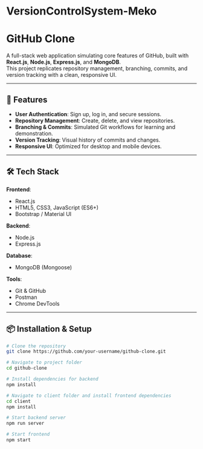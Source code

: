 # VersionControlSystem-Meko
# GitHub Clone

A full-stack web application simulating core features of GitHub, built with **React.js**, **Node.js**, **Express.js**, and **MongoDB**.  
This project replicates repository management, branching, commits, and version tracking with a clean, responsive UI.

---

## 🚀 Features
- **User Authentication**: Sign up, log in, and secure sessions.
- **Repository Management**: Create, delete, and view repositories.
- **Branching & Commits**: Simulated Git workflows for learning and demonstration.
- **Version Tracking**: Visual history of commits and changes.
- **Responsive UI**: Optimized for desktop and mobile devices.

---

## 🛠 Tech Stack
**Frontend**:
- React.js
- HTML5, CSS3, JavaScript (ES6+)
- Bootstrap / Material UI

**Backend**:
- Node.js
- Express.js

**Database**:
- MongoDB (Mongoose)

**Tools**:
- Git & GitHub
- Postman
- Chrome DevTools

---

## 📦 Installation & Setup

```bash
# Clone the repository
git clone https://github.com/your-username/github-clone.git

# Navigate to project folder
cd github-clone

# Install dependencies for backend
npm install

# Navigate to client folder and install frontend dependencies
cd client
npm install

# Start backend server
npm run server

# Start frontend
npm start

